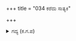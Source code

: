 +++
title = "034 ಕರೆದು ಸಾತ್ಯಕಿ"

+++

<details><summary>ಗದ್ಯ (ಕ.ಗ.ಪ) </summary>

34. ಸಾತ್ಯಕಿಯು ಭೀಮನನ್ನು ಕರೆದು ಧರ್ಮರಾಯನ ರಕ್ಷಣೆಗಾಗಿ ನಿಲ್ಲಿಸಿದ. ಕೈಕೆಯ ರಾಜ, ಚೈದ್ಯರಾಜ, ಸೃಂಜಯನೇ ಮೊದಲಾದವರನ್ನು ಶತ್ರು ಸೇನೆಯ ನಿಗ್ರಹಕ್ಕೆ ಕಳುಹಿಸಿದನು. ಅರ್ಜುನನು ಕೃಷ್ಣನೊಡನೆ ಸೇನೆಯಿದ್ದ ಜಾಗದಿಂದ ಐದು ನೂರು ಬಿಲ್ಲಿನಷ್ಟು ದೂರದ ಸ್ಥಳಕ್ಕೆ ಹೋಗಿ ಮಹಾ ಅಸ್ತ್ರ (ಪಾಶಪತಾಸ್ತ್ರ) ಮಂತ್ರವನ್ನು ಜಪಿಸಿದನು.
</details>
